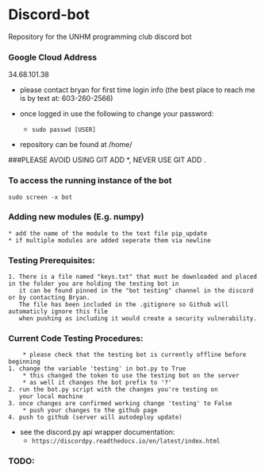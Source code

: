 # Discord-bot
Repository for the UNHM programming club discord bot

### Google Cloud Address
34.68.101.38

* please contact bryan for first time login info (the best place to reach me is by text at: 603-260-2566)
* once logged in use the following to change your password:
    * `sudo passwd [USER]`

* repository can be found at /home/

###PLEASE AVOID USING GIT ADD *, NEVER USE GIT ADD .

### To access the running instance of the bot

    sudo screen -x bot

### Adding new modules (E.g. numpy)
    
    * add the name of the module to the text file pip_update
    * if multiple modules are added seperate them via newline

### Testing Prerequisites:
     
    1. There is a file named "keys.txt" that must be downloaded and placed in the folder you are holding the testing bot in
       it can be found pinned in the "bot testing" channel in the discord or by contacting Bryan.
       The file has been included in the .gitignore so Github will automaticly ignore this file
       when pushing as including it would create a security vulnerability. 

### Current Code Testing Procedures:
    
        * please check that the testing bot is currently offline before beginning
    1. change the variable 'testing' in bot.py to True
        * this changed the token to use the testing bot on the server
        * as well it changes the bot prefix to '?'
    2. run the bot.py script with the changes you're testing on
       your local machine
    3. once changes are confirmed working change 'testing' to False   
        * push your changes to the github page
    4. push to github (server will autodeploy update)
    
* see the discord.py api wrapper documentation:
    * `https://discordpy.readthedocs.io/en/latest/index.html`
    
    
### TODO:

